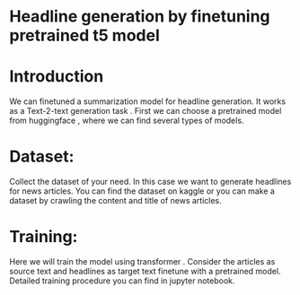 
# Headline generation by finetuning pretrained t5 model

# Introduction
We can finetuned a summarization model for headline generation. It works as a 
Text-2-text generation task . 
First we can choose a pretrained model from huggingface , where we can find several types of models. 

# Dataset:
Collect the dataset of your need. In this case we want to generate headlines for news articles. 
You can find the dataset on kaggle or you can make a dataset by crawling the content and title of news articles.

# Training:

Here we will train the model using transformer . Consider the articles as source text and headlines as target text finetune with a pretrained model.
Detailed training procedure you can find in jupyter notebook.
